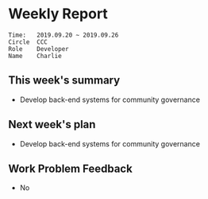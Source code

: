 # Weekly Report 
```
Time: 	2019.09.20 ~ 2019.09.26
Circle	CCC
Role	Developer
Name	Charlie
```
## This week's summary
- Develop back-end systems for community governance

  



## Next week's plan
- Develop back-end systems for community governance
## Work Problem Feedback
- No

